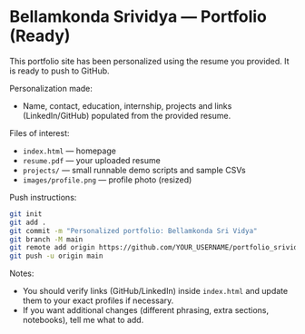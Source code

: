 
# Bellamkonda Srividya — Portfolio (Ready)

This portfolio site has been personalized using the resume you provided. It is ready to push to GitHub.

Personalization made:
- Name, contact, education, internship, projects and links (LinkedIn/GitHub) populated from the provided resume.

Files of interest:
- `index.html` — homepage
- `resume.pdf` — your uploaded resume
- `projects/` — small runnable demo scripts and sample CSVs
- `images/profile.png` — profile photo (resized)

Push instructions:
```bash
git init
git add .
git commit -m "Personalized portfolio: Bellamkonda Sri Vidya"
git branch -M main
git remote add origin https://github.com/YOUR_USERNAME/portfolio_srividya.git
git push -u origin main
```

Notes:
- You should verify links (GitHub/LinkedIn) inside `index.html` and update them to your exact profiles if necessary.
- If you want additional changes (different phrasing, extra sections, notebooks), tell me what to add.
